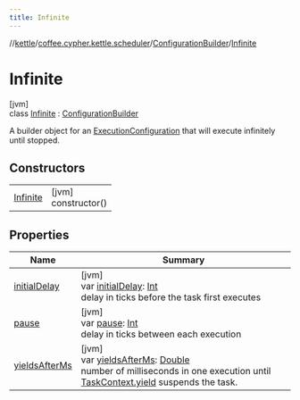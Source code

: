 ```yaml
---
title: Infinite
---
```

//[kettle](../../../../index.html)/[coffee.cypher.kettle.scheduler](../../index.html)/[ConfigurationBuilder](../index.html)/[Infinite](index.html)



# Infinite



[jvm]\
class [Infinite](index.html) : [ConfigurationBuilder](../index.html)

A builder object for an [ExecutionConfiguration](../../-execution-configuration/index.html) that will execute infinitely until stopped.



## Constructors


| | |
|---|---|
| [Infinite](-infinite.html) | [jvm]<br>constructor() |


## Properties


| Name | Summary |
|---|---|
| [initialDelay](../initial-delay.html) | [jvm]<br>var [initialDelay](../initial-delay.html): [Int](https://kotlinlang.org/api/latest/jvm/stdlib/kotlin/-int/index.html)<br>delay in ticks before the task first executes |
| [pause](pause.html) | [jvm]<br>var [pause](pause.html): [Int](https://kotlinlang.org/api/latest/jvm/stdlib/kotlin/-int/index.html)<br>delay in ticks between each execution |
| [yieldsAfterMs](../yields-after-ms.html) | [jvm]<br>var [yieldsAfterMs](../yields-after-ms.html): [Double](https://kotlinlang.org/api/latest/jvm/stdlib/kotlin/-double/index.html)<br>number of milliseconds in one execution until [TaskContext.yield](../../-task-context/yield.html) suspends the task. |

